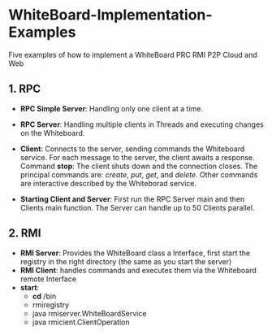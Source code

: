 # WhiteBoard-Implementation-Examples
Five examples of how to implement a WhiteBoard PRC RMI P2P Cloud and Web

## 1. RPC
* **RPC Simple Server**: Handling only one client at a time. 
* **RPC Server**: Handling multiple clients in Threads and executing changes on the Whiteboard.
* **Client**: Connects to the server, sending commands the Whiteboard service. For each message to the server, the client awaits a response.
Command **stop**: The client shuts down and the connection closes. 
The principal commands are: *create*, *put*, *get*, and *delete*. 
Other commands are interactive described by the Whiteborad service.

* **Starting Client and Server**: 
First run the RPC Server main and then Clients main function. The Server can handle up to 50 Clients parallel. 

## 2. RMI 
* **RMI Server**: Provides the WhiteBoard class a Interface, first start the registry in the right directory (the same as you start the server)
* **RMI Client**: handles commands and executes them via the Whiteboard remote Interface 
* **start**: 
  + **cd** /bin
  + rmiregistry
  + java rmiserver.WhiteBoardService
  + java rmicient.ClientOperation
